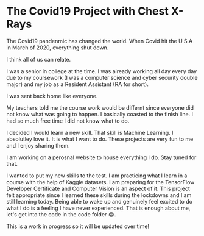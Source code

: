 # The Covid19 Project with Chest X-Rays 

The Covid19 pandenmic has changed the world.  When Covid hit the U.S.A in March of 2020, everything shut down.  

I think all of us can relate.  

I was a senior in college at the time.  I was already working all day every day due to my coursework (I was a computer science and cyber security double major) and my job as a Resident Assistant (RA for short).  

I was sent back home like everyone.  

My teachers told me the course work would be differnt since everyone did not know what was going to happen.  I basically coasted to the finish line.  I had so much free time I did not know what to do.  

I decided I would learn a new skill.  That skill is Machine Learning.  I absolutley love it.  It is what I want to do.  These projects are very fun to me and I enjoy sharing them.  

I am working on a perosnal website to house everything I do.  Stay tuned for that.

I wanted to put my new skills to the test.  I am practicing what I learn in a course with the help of Kaggle datasets.  I am preparing for the TensorFlow Developer Certificate and Computer Vision is an aspect of it.  This project felt appropriate since I learned these skills during the lockdowns and I am still learning today.  Being able to wake up and genuinely feel excited to do what I do is a feeling I have never experienced.  That is enough about me, let's get into the code in the code folder 😂.

This is a work in progress so it will be updated over time!

